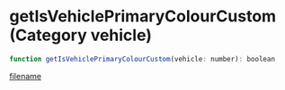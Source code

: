 # getIsVehiclePrimaryColourCustom (Category vehicle)

```js
function getIsVehiclePrimaryColourCustom(vehicle: number): boolean
```

[filename](getIsVehiclePrimaryColourCustom_m.md ':include')